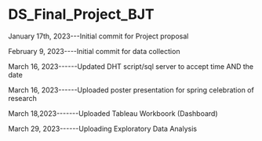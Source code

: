 # DS_Final_Project_BJT
 
January 17th,  2023---Initial commit for Project proposal



February 9, 2023----Initial commit for data collection


March 16, 2023------Updated DHT script/sql server to accept time AND the date

March 16, 2023------Uploaded poster presentation for spring celebration of research

March 18,2023-------Uploaded Tableau Workboork (Dashboard)

March 29, 2023------Uploading Exploratory Data Analysis
